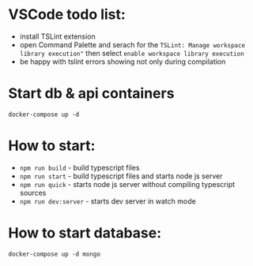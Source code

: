 # VSCode todo list:

* install TSLint extension
* open Command Palette and serach for the `TSLint: Manage workspace library execution"` then select `enable workspace library execution`
* be happy with tslint errors showing not only during compilation


# Start db & api containers
```
docker-compose up -d
```

# How to start:

* `npm run build` - build typescript files
* `npm run start` - build typescript files and starts node js server
* `npm run quick` - starts node js server without compiling typescript sources
* `npm run dev:server` - starts dev server in watch mode

# How to start database:
```
docker-compose up -d mongo
```

